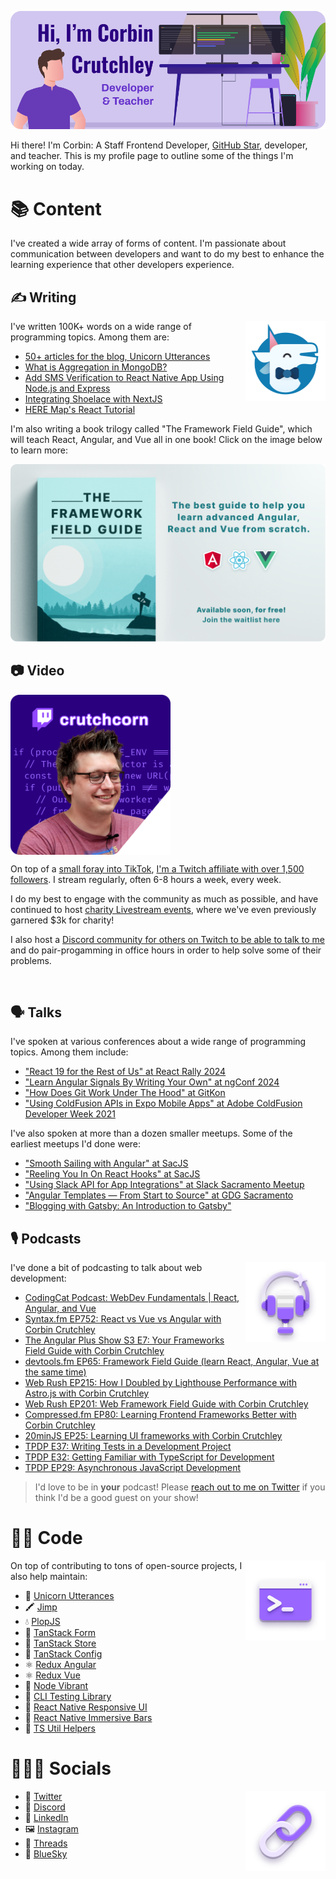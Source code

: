 ![Hi, I'm Corbin Crutchley, developer and teacher](./header.png)

Hi there! I'm Corbin: A Staff Frontend Developer, [GitHub Star](https://stars.github.com/profiles/crutchcorn/), developer, and teacher. This is my profile page to outline some of the things I'm working on today.



<h1><span aria-hidden="true">📚</span> Content</h1>

I've created a wide array of forms of content. I'm passionate about communication between developers and want to do my best to enhance the learning experience that other developers experience.

<h2><span aria-hidden="true">✍️</span> Writing</h2>

<a href="https://unicorn-utterances.com"><img alt="" width="128" height="128"  align="right" src="uu_logo.png"/></a>

I've written 100K+ words on a wide range of programming topics. Among them are:


- [50+ articles for the blog, Unicorn Utterances](https://crutchcorn.dev)
- [What is Aggregation in MongoDB?](https://www.mongodb.com/basics/aggregation)
- [Add SMS Verification to React Native App Using Node.js and Express](https://developer.vonage.com/blog/2020/05/26/add-sms-verification-in-a-react-native-app-using-node-js-and-express-dr)
- [Integrating Shoelace with NextJS](https://next.shoelace.style/tutorials/integrating-with-nextjs)
- [HERE Map's React Tutorial](https://developer.here.com/tutorials/react)

I'm also writing a book trilogy called "The Framework Field Guide", which will teach React, Angular, and Vue all in one book! Click on the image below to learn more:

[!["The Framework Field Guide", the best guide to help you learn advanced Angular, React, and Vue from scratch. Available soon, for free! Join the waitlist here](./framework_field_guide.png)](https://framework.guide)


<h2><span aria-hidden="true">📷</span> Video</h2>

<a href="https://twitch.tv/crutchcorn" style="display:flex;"><img alt="" width="256" height="256"  align="left" src="twitch.png"/></a>

On top of a [small foray into TikTok](https://www.tiktok.com/@crutchcorn/video/7083240403318721838), [I'm a Twitch affiliate with over 1,500 followers](https://twitch.tv/crutchcorn). I stream regularly, often 6-8 hours a week, every week.

I do my best to engage with the community as much as possible, and have continued to host [charity Livestream events](https://theframedrops.com/), where we've even previously garnered $3k for charity!

I also host a [Discord community for others on Twitch to be able to talk to me](https://discord.gg/FMcvc6T) and do pair-progamming in office hours in order to help solve some of their problems. 

<br/>

<h2><span aria-hidden="true">🗣️</span> Talks</h2>

I've spoken at various conferences about a wide range of programming topics. Among them include:

- ["React 19 for the Rest of Us" at React Rally 2024](https://www.youtube.com/watch?v=zvSvBMljkZ8)
- ["Learn Angular Signals By Writing Your Own" at ngConf 2024](https://www.youtube.com/watch?v=cJ7AuQUBmA4)
- ["How Does Git Work Under The Hood" at GitKon](https://www.gitkraken.com/gitkon/how-does-git-work-under-the-hood)
- ["Using ColdFusion APIs in Expo Mobile Apps" at Adobe ColdFusion Developer Week 2021](https://web.archive.org/web/20210621181857/https://adobe.vconfex.com/site/adobe-coldfusion-developer-week/977)

I've also spoken at more than a dozen smaller meetups. Some of the earliest meetups I'd done were:

- ["Smooth Sailing with Angular" at SacJS](https://www.meetup.com/The-Sacramento-Javascript-Meetup/events/247295930/)
- ["Reeling You In On React Hooks" at SacJS](https://github.com/sacjs/website/issues/130)
- ["Using Slack API for App Integrations" at Slack Sacramento Meetup](https://slackcommunity.com/events/details/slack-sacramento-presents-building-communities-and-slack-api-integrations/)
- ["Angular Templates — From Start to Source" at GDG Sacramento](https://www.meetup.com/gdgsacramento/events/tgxqkqyxqbrb/)
- ["Blogging with Gatsby: An Introduction to Gatsby"](https://www.tracydevs.com/2020/04/blogging-with-gatsby-introduction-to-gatsby/)


<h2><span aria-hidden="true">🎙️</span> Podcasts</h2>

<img alt="" width="128" height="128"  align="right" src="content_icon.png"/>

I've done a bit  of podcasting to talk about web development:

- [CodingCat Podcast: WebDev Fundamentals | React, Angular, and Vue](https://codingcat.dev/podcast/webdev-fundamentals-or-react-angular-and-vue)
- [Syntax.fm EP752: React vs Vue vs Angular with Corbin Crutchley](https://syntax.fm/show/752/react-vs-vue-vs-angular-with-corbin-crutchley)
- [The Angular Plus Show S3 E7: Your Frameworks Field Guide with Corbin Crutchley](https://open.spotify.com/episode/6bjuGf0wSDuZ9MopP7SpzJ)
- [devtools.fm EP65: Framework Field Guide (learn React, Angular, Vue at the same time)](https://www.devtools.fm/episode/65)
- [Web Rush EP215: How I Doubled by Lighthouse Performance with Astro.js with Corbin Crutchley](https://webrush.io/episodes/episode-215-how-i-doubled-by-lighthouse-performance-with-astrojs-with-corbin-crutchley)
- [Web Rush EP201: Web Framework Field Guide with Corbin Crutchley](https://webrush.io/episodes/episode-201-web-framework-field-guide-with-corbin-crutchley)
- [Compressed.fm EP80: Learning Frontend Frameworks Better with Corbin Crutchley](https://www.compressed.fm/episode/80)
- [20minJS EP25: Learning UI frameworks with Corbin Crutchley](https://podcast.20minjs.com/1952066/11179009-episode-25-learning-ui-frameworks-with-corbin-crutchley)
- [TPDP E37: Writing Tests in a Development Project](https://www.thepolyglotdeveloper.com/2020/06/tpdp-e37-writing-tests-development-project/)
- [TPDP E32: Getting Familiar with TypeScript for Development](https://www.thepolyglotdeveloper.com/2019/10/tpdp-e32-getting-familiar-typescript-development/)
- [TPDP EP29: Asynchronous JavaScript Development](https://www.thepolyglotdeveloper.com/2019/07/tpdp-e29-asynchronous-javascript-development/)

> I'd love to be in **your** podcast! Please [reach out to me on Twitter](https://twitter.com) if you think I'd be a good guest on your show!


<h1><span aria-hidden="true">👨‍💻</span> Code</h1>

<img alt="" width="128" height="128"  align="right" src="code_icon.png"/>

On top of contributing to tons of open-source projects, I also help maintain:

- 🦄 [Unicorn Utterances](https://github.com/unicorn-utterances/)
- 🖍️ [Jimp](https://github.com/jimp-dev/)
- 💧 [PlopJS](https://github.com/plopjs/)
- 📝 [TanStack Form](https://tanstack.com/form)
- 🏪 [TanStack Store](https://tanstack.com/store)
- 🔨 [TanStack Config](https://tanstack.com/config)
- ⚛️ [Redux Angular](https://github.com/reduxjs/angular-redux)
- ⚛️ [Redux Vue](https://github.com/reduxjs/vue-redux)
- 🎨 [Node Vibrant](https://github.com/Vibrant-Colors/)
- 🐨 [CLI Testing Library](https://github.com/crutchcorn/cli-testing-library)
- 🤳 [React Native Responsive UI](https://github.com/oceanbit/react-native-responsive-ui)
- 🍫 [React Native Immersive Bars](https://github.com/oceanbit/react-native-immersive-bars)
- 🔷 [TS Util Helpers](https://github.com/crutchcorn/ts-util-helpers)

<h1><span aria-hidden="true">🧑‍🤝‍🧑</span> Socials</h1>

<img alt="" width="128" height="128"  align="right" src="links_icon.png"/>

- 🐣 [Twitter](https://twitter.com/crutchcorn)
- 💜 [Discord](https://discord.com/invite/FMcvc6T)
- 💼 [LinkedIn](https://www.linkedin.com/in/corbincrutchley/)
- 🖼️ [Instagram](https://www.instagram.com/crutchcorn/)
- 🧵 [Threads](https://www.threads.net/@crutchcorn)
- 🔵 [BlueSky](https://bsky.app/profile/crutchcorn.dev)
